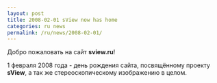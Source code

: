 ```yaml
---
layout: post
title: 2008-02-01 sView now has home
categories: ru news
permalink: /ru/news/2008-02-01/
---
```


Добро пожаловать на сайт **sview.ru**!

1 февраля 2008 года - день рождения сайта, посвящённому проекту **sView**, а так же стереоскопическому изображению в целом.
<!--break-->
